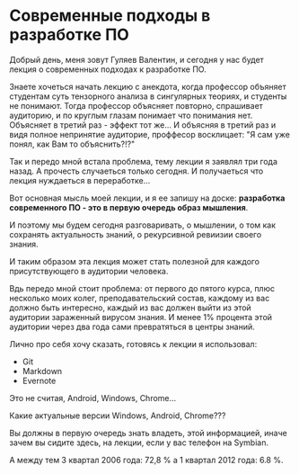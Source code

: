 Современные подходы в разработке ПО
================

Добрый день, меня зовут Гуляев Валентин, и сегодня у нас будет лекция о современных подходах к разработке ПО.

Знаете хочеться начать лекцию с анекдота, когда профессор объяняет студентам суть тензорного анализа в сингулярных теориях, и студенты не понимают. Тогда профессор объясняет повторно, спрашивает аудиторию, и по круглым глазам понимает что понимания нет. Объясняет в третий раз - эффект тот же... И объясняя в третий раз и видя полное непринятие аудиторие, проффесор восклицает: "Я сам уже понял, как Вам то объяснить?!?"

Так и передо мной встала проблема, тему лекции я заявлял три года назад. А прочесть случаеться только сегодня. И получаеться что лекция нуждаеться в переработке...

Вот основная мысль моей лекции, и я ее запишу на доске: **разработка современного ПО - это в первую очередь образ мышления**.

И поэтому мы будем сегодня разговаривать, о мышлении, о том как сохранять актуальность знаний, о рекурсивной ревиизии своего знания.

И таким образом эта лекция может стать полезной для каждого присутствующего в аудитории человека.

Вдь передо мной стоит проблема: от первого до пятого курса, плюс несколько моих колег, преподавательский состав, каждому из вас должно быть интересно, каждый из вас должен выйти из этой аудитории зараженный вирусом знания. И менее 1% процента этой аудитории через два года сами превратяться в центры знаний.

Лично про себя хочу сказать, готовясь к лекции я использовал:
* Git
* Markdown
* Evernote

Это не считая, Android, Windows, Chrome...

Какие актуальные версии Windows, Android, Chrome???

Вы должны в первую очередь знать владеть, этой информацией, иначе зачем вы сидите здесь, на лекции, если у вас телефон на Symbian.

А между тем 3 квартал 2006 года: 72,8 % а 1 квартал 2012 года: 6.8 %.